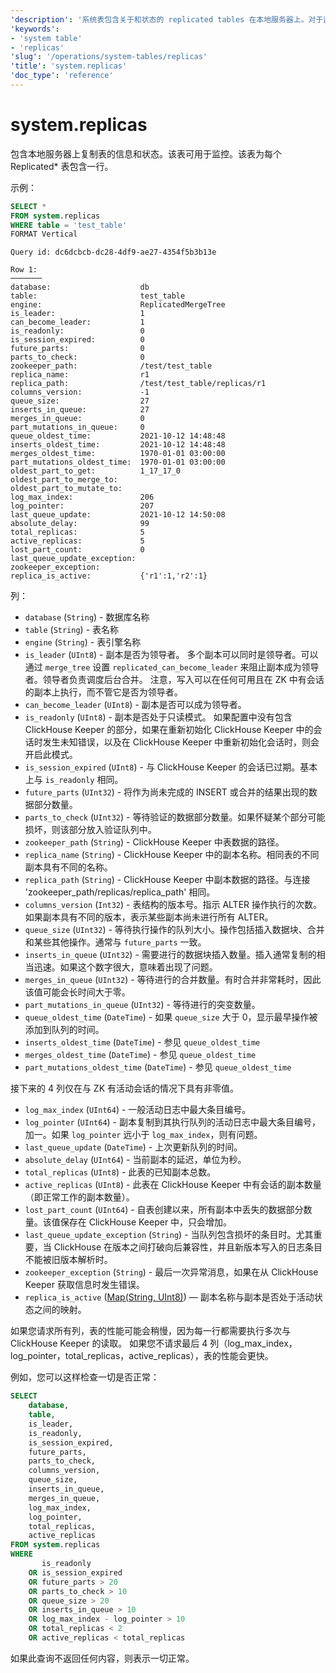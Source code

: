 ```yaml
---
'description': '系统表包含关于和状态的 replicated tables 在本地服务器上。对于监控非常有用。'
'keywords':
- 'system table'
- 'replicas'
'slug': '/operations/system-tables/replicas'
'title': 'system.replicas'
'doc_type': 'reference'
---
```



# system.replicas

包含本地服务器上复制表的信息和状态。该表可用于监控。该表为每个 Replicated\* 表包含一行。

示例：

```sql
SELECT *
FROM system.replicas
WHERE table = 'test_table'
FORMAT Vertical
```

```text
Query id: dc6dcbcb-dc28-4df9-ae27-4354f5b3b13e

Row 1:
───────
database:                    db
table:                       test_table
engine:                      ReplicatedMergeTree
is_leader:                   1
can_become_leader:           1
is_readonly:                 0
is_session_expired:          0
future_parts:                0
parts_to_check:              0
zookeeper_path:              /test/test_table
replica_name:                r1
replica_path:                /test/test_table/replicas/r1
columns_version:             -1
queue_size:                  27
inserts_in_queue:            27
merges_in_queue:             0
part_mutations_in_queue:     0
queue_oldest_time:           2021-10-12 14:48:48
inserts_oldest_time:         2021-10-12 14:48:48
merges_oldest_time:          1970-01-01 03:00:00
part_mutations_oldest_time:  1970-01-01 03:00:00
oldest_part_to_get:          1_17_17_0
oldest_part_to_merge_to:
oldest_part_to_mutate_to:
log_max_index:               206
log_pointer:                 207
last_queue_update:           2021-10-12 14:50:08
absolute_delay:              99
total_replicas:              5
active_replicas:             5
lost_part_count:             0
last_queue_update_exception:
zookeeper_exception:
replica_is_active:           {'r1':1,'r2':1}
```

列：

- `database` (`String`) - 数据库名称
- `table` (`String`) - 表名称
- `engine` (`String`) - 表引擎名称
- `is_leader` (`UInt8`) - 副本是否为领导者。
    多个副本可以同时是领导者。可以通过 `merge_tree` 设置 `replicated_can_become_leader` 来阻止副本成为领导者。领导者负责调度后台合并。
    注意，写入可以在任何可用且在 ZK 中有会话的副本上执行，而不管它是否为领导者。
- `can_become_leader` (`UInt8`) - 副本是否可以成为领导者。
- `is_readonly` (`UInt8`) - 副本是否处于只读模式。
    如果配置中没有包含 ClickHouse Keeper 的部分，如果在重新初始化 ClickHouse Keeper 中的会话时发生未知错误，以及在 ClickHouse Keeper 中重新初始化会话时，则会开启此模式。
- `is_session_expired` (`UInt8`) - 与 ClickHouse Keeper 的会话已过期。基本上与 `is_readonly` 相同。
- `future_parts` (`UInt32`) - 将作为尚未完成的 INSERT 或合并的结果出现的数据部分数量。
- `parts_to_check` (`UInt32`) - 等待验证的数据部分数量。如果怀疑某个部分可能损坏，则该部分放入验证队列中。
- `zookeeper_path` (`String`) - ClickHouse Keeper 中表数据的路径。
- `replica_name` (`String`) - ClickHouse Keeper 中的副本名称。相同表的不同副本具有不同的名称。
- `replica_path` (`String`) - ClickHouse Keeper 中副本数据的路径。与连接 'zookeeper_path/replicas/replica_path' 相同。
- `columns_version` (`Int32`) - 表结构的版本号。指示 ALTER 操作执行的次数。如果副本具有不同的版本，表示某些副本尚未进行所有 ALTER。
- `queue_size` (`UInt32`) - 等待执行操作的队列大小。操作包括插入数据块、合并和某些其他操作。通常与 `future_parts` 一致。
- `inserts_in_queue` (`UInt32`) - 需要进行的数据块插入数量。插入通常复制的相当迅速。如果这个数字很大，意味着出现了问题。
- `merges_in_queue` (`UInt32`) - 等待进行的合并数量。有时合并非常耗时，因此该值可能会长时间大于零。
- `part_mutations_in_queue` (`UInt32`) - 等待进行的突变数量。
- `queue_oldest_time` (`DateTime`) - 如果 `queue_size` 大于 0，显示最早操作被添加到队列的时间。
- `inserts_oldest_time` (`DateTime`) - 参见 `queue_oldest_time`
- `merges_oldest_time` (`DateTime`) - 参见 `queue_oldest_time`
- `part_mutations_oldest_time` (`DateTime`) - 参见 `queue_oldest_time`

接下来的 4 列仅在与 ZK 有活动会话的情况下具有非零值。

- `log_max_index` (`UInt64`) - 一般活动日志中最大条目编号。
- `log_pointer` (`UInt64`) - 副本复制到其执行队列的活动日志中最大条目编号，加一。如果 `log_pointer` 远小于 `log_max_index`，则有问题。
- `last_queue_update` (`DateTime`) - 上次更新队列的时间。
- `absolute_delay` (`UInt64`) - 当前副本的延迟，单位为秒。
- `total_replicas` (`UInt8`) - 此表的已知副本总数。
- `active_replicas` (`UInt8`) - 此表在 ClickHouse Keeper 中有会话的副本数量（即正常工作的副本数量）。
- `lost_part_count` (`UInt64`) - 自表创建以来，所有副本中丢失的数据部分数量。该值保存在 ClickHouse Keeper 中，只会增加。
- `last_queue_update_exception` (`String`) - 当队列包含损坏的条目时。尤其重要，当 ClickHouse 在版本之间打破向后兼容性，并且新版本写入的日志条目不能被旧版本解析时。
- `zookeeper_exception` (`String`) - 最后一次异常消息，如果在从 ClickHouse Keeper 获取信息时发生错误。
- `replica_is_active` ([Map(String, UInt8)](../../sql-reference/data-types/map.md)) — 副本名称与副本是否处于活动状态之间的映射。

如果您请求所有列，表的性能可能会稍慢，因为每一行都需要执行多次与 ClickHouse Keeper 的读取。
如果您不请求最后 4 列（log_max_index，log_pointer，total_replicas，active_replicas），表的性能会更快。

例如，您可以这样检查一切是否正常：

```sql
SELECT
    database,
    table,
    is_leader,
    is_readonly,
    is_session_expired,
    future_parts,
    parts_to_check,
    columns_version,
    queue_size,
    inserts_in_queue,
    merges_in_queue,
    log_max_index,
    log_pointer,
    total_replicas,
    active_replicas
FROM system.replicas
WHERE
       is_readonly
    OR is_session_expired
    OR future_parts > 20
    OR parts_to_check > 10
    OR queue_size > 20
    OR inserts_in_queue > 10
    OR log_max_index - log_pointer > 10
    OR total_replicas < 2
    OR active_replicas < total_replicas
```

如果此查询不返回任何内容，则表示一切正常。

